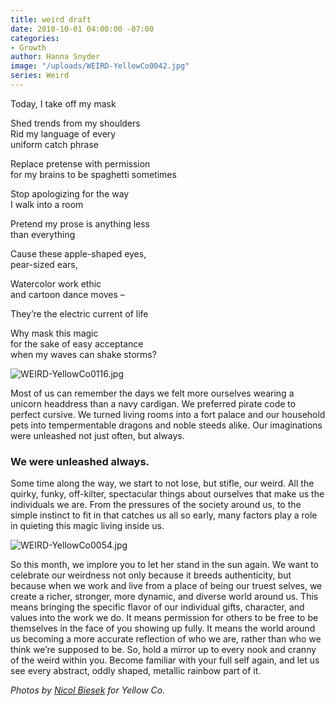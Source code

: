 ```yaml
---
title: weird draft
date: 2018-10-01 04:00:00 -07:00
categories:
- Growth
author: Hanna Snyder
image: "/uploads/WEIRD-YellowCo0042.jpg"
series: Weird
---
```


Today, I take off my mask  

Shed trends from my shoulders  
Rid my language of every  
uniform catch phrase

Replace pretense with permission  
for my brains to be spaghetti sometimes

Stop apologizing for the way   
I walk into a room

Pretend my prose is anything less  
than everything 

Cause these apple-shaped eyes,  
pear-sized ears,

Watercolor work ethic  
and cartoon dance moves –

They’re the electric current of life

Why mask this magic  
for the sake of easy acceptance  
when my waves can shake storms? 

![WEIRD-YellowCo0116.jpg](/uploads/WEIRD-YellowCo0116.jpg)

Most of us can remember the days we felt more ourselves wearing a unicorn headdress than a navy cardigan. We preferred pirate code to perfect cursive. We turned living rooms into a fort palace and our household pets into tempermentable dragons and noble steeds alike. Our imaginations were unleashed not just often, but always. 

### We were unleashed always.

Some time along the way, we start to not lose, but stifle, our weird. All the quirky, funky, off-kilter, spectacular things about ourselves that make us the individuals we are. From the pressures of the society around us, to the simple instinct to fit in that catches us all so early, many factors play a role in quieting this magic living inside us. 

![WEIRD-YellowCo0054.jpg](/uploads/WEIRD-YellowCo0054.jpg)

So this month, we implore you to let her stand in the sun again. We want to celebrate our weirdness not only because it breeds authenticity, but because when we work and live from a place of being our truest selves, we create a richer, stronger, more dynamic, and diverse world around us. This means bringing the specific flavor of our individual gifts, character, and values into the work we do. It means permission for others to be free to be themselves in the face of you showing up fully. It means the world around us becoming a more accurate reflection of who we are, rather than who we think we’re supposed to be. So, hold a mirror up to every nook and cranny of the weird within you. Become familiar with your full self again, and let us see every abstract, oddly shaped, metallic rainbow part of it.

_Photos by [Nicol Biesek](https://nicolbiesek.com/) for Yellow Co._